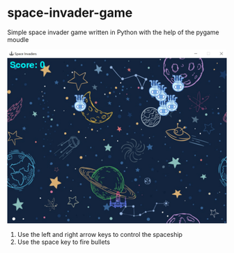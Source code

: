 # space-invader-game
Simple space invader game written in Python with the help of the pygame moudle

![Image of the game](https://github.com/chrisgjh/space-invader-game/blob/main/space_invader_images/game_view.PNG)

1. Use the left and right arrow keys to control the spaceship
2. Use the space key to fire bullets
